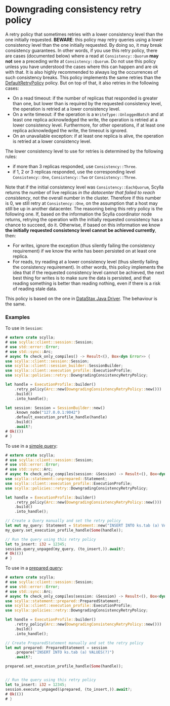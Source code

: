 # Downgrading consistency retry policy

A retry policy that sometimes retries with a lower consistency level than the one initially
requested.
**BEWARE**: this policy may retry queries using a lower consistency level than the one
initially requested. By doing so, it may break consistency guarantees. In other words, if you use
this retry policy, there are cases (documented below) where a read at `Consistency::Quorum` **may
not** see a preceding write at `Consistency::Quorum`. Do not use this policy unless you have
understood the cases where this can happen and are ok with that. It is also highly recommended to
always log the occurrences of such consistency breaks.
This policy implements the same retries than the [DefaultRetryPolicy](default.md) policy. But on top
of that, it also retries in the following cases:
  - On a read timeout: if the number of replicas that responded is greater than one, but lower
    than is required by the requested consistency level, the operation is retried at a lower
    consistency level.
  - On a write timeout: if the operation is a `WriteType::UnloggedBatch` and at least one
    replica acknowledged the write, the operation is retried at a lower consistency level.
    Furthermore, for other operations, if at least one replica acknowledged the write, the
    timeout is ignored.
  - On an unavailable exception: if at least one replica is alive, the operation is retried at
    a lower consistency level.

The lower consistency level to use for retries is determined by the following rules:
  - if more than 3 replicas responded, use `Consistency::Three`.
  - if 1, 2 or 3 replicas responded, use the corresponding level `Consistency::One`, `Consistency::Two` or
      `Consistency::Three`.

Note that if the initial consistency level was `Consistency::EachQuorum`, Scylla returns the number
of live replicas _in the datacenter that failed to reach consistency_, not the overall
number in the cluster. Therefore if this number is 0, we still retry at `Consistency::One`, on the
assumption that a host may still be up in another datacenter.
The reasoning being this retry policy is the following one. If, based on the information the
Scylla coordinator node returns, retrying the operation with the initially requested
consistency has a chance to succeed, do it. Otherwise, if based on this information we know
**the initially requested consistency level cannot be achieved currently**, then:
  - For writes, ignore the exception (thus silently failing the consistency requirement) if we
    know the write has been persisted on at least one replica.
  - For reads, try reading at a lower consistency level (thus silently failing the consistency
    requirement).
In other words, this policy implements the idea that if the requested consistency level cannot be
achieved, the next best thing for writes is to make sure the data is persisted, and that reading
something is better than reading nothing, even if there is a risk of reading stale data.

This policy is based on the one in [DataStax Java Driver](https://docs.datastax.com/en/drivers/java/3.11/com/datastax/driver/core/policies/DowngradingConsistencyRetryPolicy.html).
The behaviour is the same.

### Examples
To use in `Session`:
```rust
# extern crate scylla;
# use scylla::client::session::Session;
# use std::error::Error;
# use std::sync::Arc;
# async fn check_only_compiles() -> Result<(), Box<dyn Error>> {
use scylla::client::session::Session;
use scylla::client::session_builder::SessionBuilder;
use scylla::client::execution_profile::ExecutionProfile;
use scylla::policies::retry::DowngradingConsistencyRetryPolicy;

let handle = ExecutionProfile::builder()
    .retry_policy(Arc::new(DowngradingConsistencyRetryPolicy::new()))
    .build()
    .into_handle();

let session: Session = SessionBuilder::new()
    .known_node("127.0.0.1:9042")
    .default_execution_profile_handle(handle)
    .build()
    .await?;
# Ok(())
# }
```

To use in a [simple query](../queries/simple.md):
```rust
# extern crate scylla;
# use scylla::client::session::Session;
# use std::error::Error;
# use std::sync::Arc;
# async fn check_only_compiles(session: &Session) -> Result<(), Box<dyn Error>> {
use scylla::statement::unprepared::Statement;
use scylla::client::execution_profile::ExecutionProfile;
use scylla::policies::retry::DowngradingConsistencyRetryPolicy;

let handle = ExecutionProfile::builder()
    .retry_policy(Arc::new(DowngradingConsistencyRetryPolicy::new()))
    .build()
    .into_handle();

// Create a Query manually and set the retry policy
let mut my_query: Statement = Statement::new("INSERT INTO ks.tab (a) VALUES(?)");
my_query.set_execution_profile_handle(Some(handle));

// Run the query using this retry policy
let to_insert: i32 = 12345;
session.query_unpaged(my_query, (to_insert,)).await?;
# Ok(())
# }
```

To use in a [prepared query](../queries/prepared.md):
```rust
# extern crate scylla;
# use scylla::client::session::Session;
# use std::error::Error;
# use std::sync::Arc;
# async fn check_only_compiles(session: &Session) -> Result<(), Box<dyn Error>> {
use scylla::statement::prepared::PreparedStatement;
use scylla::client::execution_profile::ExecutionProfile;
use scylla::policies::retry::DowngradingConsistencyRetryPolicy;

let handle = ExecutionProfile::builder()
    .retry_policy(Arc::new(DowngradingConsistencyRetryPolicy::new()))
    .build()
    .into_handle();

// Create PreparedStatement manually and set the retry policy
let mut prepared: PreparedStatement = session
    .prepare("INSERT INTO ks.tab (a) VALUES(?)")
    .await?;

prepared.set_execution_profile_handle(Some(handle));


// Run the query using this retry policy
let to_insert: i32 = 12345;
session.execute_unpaged(&prepared, (to_insert,)).await?;
# Ok(())
# }
```

